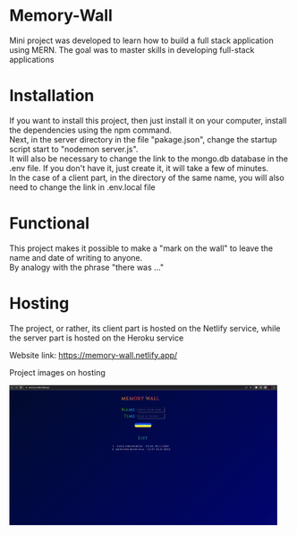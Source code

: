 # Memory-Wall
Mini project was developed to learn how to build a full stack application using MERN. The goal was to master skills in developing full-stack applications  
# Installation
If you want to install this project, then just install it on your computer, install the dependencies using the npm command.  
Next, in the server directory in the file "pakage.json", change the startup script start to "nodemon server.js".  
It will also be necessary to change the link to the mongo.db database in the .env file. If you don't have it, just create it, it will take a few of minutes.  
In the case of a client part, in the directory of the same name, you will also need to change the link in .env.local file
# Functional  
This project makes it possible to make a "mark on the wall" to leave the name and date of writing to anyone.  
By analogy with the phrase "there was ..."  
# Hosting  
The project, or rather, its client part is hosted on the Netlify service, while the server part is hosted on the Heroku service  

Website link: https://memory-wall.netlify.app/  


Project images on hosting    
  
    
    
<img src="https://github.com/Sentry11/media/raw/main/memory wall.png" height="250px"/>

